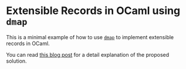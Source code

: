 # Extensible Records in OCaml using `dmap`

This is a minimal example of how to use
[`dmap`](https://ocaml.org/p/dmap/latest) to implement extensible records in
OCaml.

You can read [this blog
post](https://soap.coffee/~lthms/posts/ExtensibleRecordsInOCaml.html) for a
detail explanation of the proposed solution.

